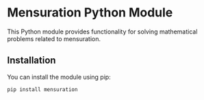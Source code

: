# Mensuration Python Module

This Python module provides functionality for solving mathematical problems related to mensuration.

## Installation

You can install the module using pip:

```bash
pip install mensuration
